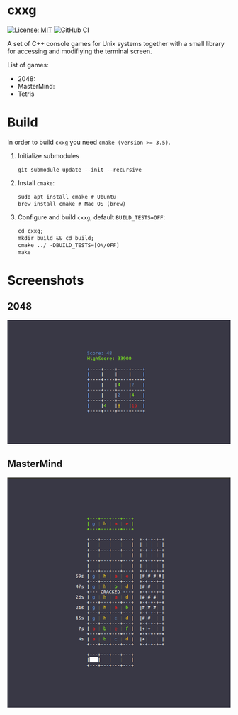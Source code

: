 # cxxg
[![License: MIT](https://img.shields.io/badge/License-MIT-yellow.svg)](./LICENSE) ![GitHub CI](https://img.shields.io/github/actions/workflow/status/Manewing/cxxg/.github%2Fworkflows%2Fcmake-multi-platform.yml)

A set of C++ console games for Unix systems together with a small library for accessing and modifiying the terminal screen.

List of games:
- 2048:
- MasterMind:
- Tetris

# Build
In order to build `cxxg` you need `cmake (version >= 3.5)`.

1. Initialize submodules
    ```
    git submodule update --init --recursive
    ```

2. Install `cmake`:
    ```
    sudo apt install cmake # Ubuntu
    brew install cmake # Mac OS (brew)
    ```

3. Configure and build `cxxg`, default `BUILD_TESTS=OFF`:
    ```
    cd cxxg;
    mkdir build && cd build;
    cmake ../ -DBUILD_TESTS=[ON/OFF]
    make
    ```

# Screenshots
## 2048
![Screenshot 2048](doc/screenshots/2048.png)
## MasterMind
![Screenshot MasterMind](doc/screenshots/mastermind.png)
